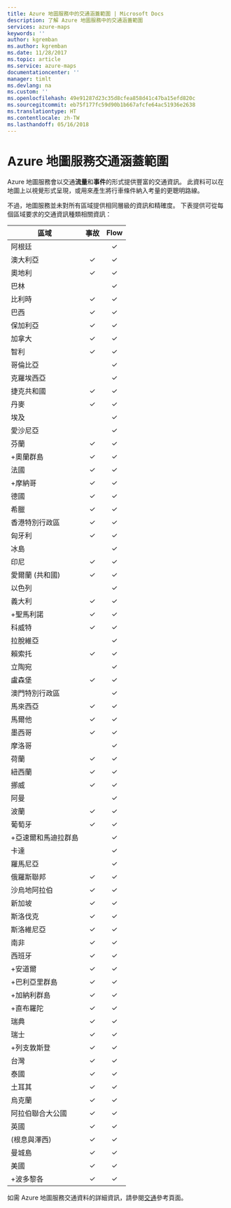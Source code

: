 ```yaml
---
title: Azure 地圖服務中的交通涵蓋範圍 | Microsoft Docs
description: 了解 Azure 地圖服務中的交通涵蓋範圍
services: azure-maps
keywords: ''
author: kgremban
ms.author: kgremban
ms.date: 11/28/2017
ms.topic: article
ms.service: azure-maps
documentationcenter: ''
manager: timlt
ms.devlang: na
ms.custom: ''
ms.openlocfilehash: 49e91287d23c35d8cfea858d41c47ba15efd820c
ms.sourcegitcommit: eb75f177fc59d90b1b667afcfe64ac51936e2638
ms.translationtype: HT
ms.contentlocale: zh-TW
ms.lasthandoff: 05/16/2018
---
```

# <a name="azure-maps-traffic-coverage"></a>Azure 地圖服務交通涵蓋範圍

Azure 地圖服務會以交通**流量**和**事件**的形式提供豐富的交通資訊。 此資料可以在地圖上以視覺形式呈現，或用來產生將行車條件納入考量的更聰明路線。 

不過，地圖服務並未對所有區域提供相同層級的資訊和精確度。 下表提供可從每個區域要求的交通資訊種類相關資訊： 

|區域  |事故  |Flow  |
|---------|:---------:|:---------:|
|阿根廷      |         |✓         |
|澳大利亞     |✓         |✓        |
|奧地利     |✓         |✓         |
|巴林     |         |✓         |
|比利時     |✓         |✓         |
|巴西     |✓         |✓         |
|保加利亞     |✓         |✓         |
|加拿大     |✓         |✓         |
|智利     |✓         |✓         |
|哥倫比亞      |         |✓         |
|克羅埃西亞     |         |✓         |
|捷克共和國     |✓         |✓         |
|丹麥     |✓         |✓         |
|埃及     |         |✓         |
|愛沙尼亞     |         | ✓        |
|芬蘭     |✓         |✓         |
|+奧蘭群島      |✓         |✓         |
|法國     |✓         |✓         |
|+摩納哥     |✓         |✓         |
|德國     |✓         |✓         |
|希臘     |✓         |✓         |
|香港特別行政區     |✓         |✓         |
|匈牙利     |✓         |✓         |
|冰島     |         |✓         |
|印尼     |✓         |✓         |
|愛爾蘭 (共和國)     |✓         |✓         |
|以色列     |         |✓         |
|義大利     |✓         |✓        |
|+聖馬利諾     |✓         |✓         |
|科威特     |✓         |✓         |
|拉脫維亞     |         |✓         |
|賴索托     |✓         |✓         |
|立陶宛     |         |✓         |
|盧森堡     |✓         |✓         |
|澳門特別行政區     |         |✓         |
|馬來西亞     |✓         |✓         |
|馬爾他     |✓         |✓         |
|墨西哥     |✓         |✓         |
|摩洛哥     |         |✓         |
|荷蘭     |✓         |✓         |
|紐西蘭     |✓         |✓         |
|挪威     |✓         |✓         |
|阿曼     |         |✓         |
|波蘭     |✓         |✓         |
|葡萄牙     |✓         |✓         |
|+亞速爾和馬迪拉群島     |         |✓         |
|卡達     |         |✓         |
|羅馬尼亞     |         |✓         |
|俄羅斯聯邦     |✓         |✓         |
|沙烏地阿拉伯     |✓         |✓         |
|新加坡     |✓         |✓         |
|斯洛伐克     |✓         |✓         |
|斯洛維尼亞     |✓         |✓         |
|南非     |✓         |✓         |
|西班牙     |✓         |✓         |
|+安道爾     |✓         |✓         |
|+巴利亞里群島     |✓         |✓         |
|+加納利群島     |✓         |✓         |
|+直布羅陀     |✓         |✓         |
|瑞典     |✓         |✓         |
|瑞士     |✓         |✓        |
|+列支敦斯登      |✓         |✓         |
|台灣     |✓         |✓        |
|泰國     |✓         |✓        |
|土耳其     |✓         |✓         |
|烏克蘭     |✓         |✓         |
|阿拉伯聯合大公國     |✓         |✓         |
|英國     |✓         |✓         |
|(根息與澤西)     |✓         |✓         |
|曼城島     |✓         |✓         |
|美國     |✓         |✓        |
|+波多黎各     |✓         |✓         |

如需 Azure 地圖服務交通資料的詳細資訊，請參閱[交通](https://docs.microsoft.com/rest/api/maps/traffic)參考頁面。